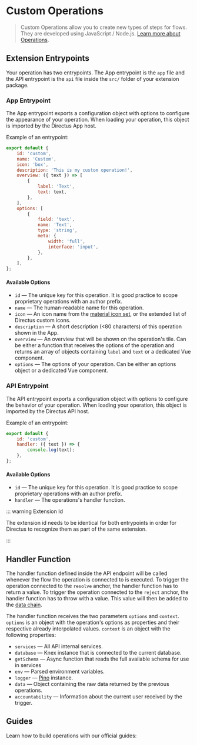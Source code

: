 # Custom Operations

> Custom Operations allow you to create new types of steps for flows. They are developed using JavaScript / Node.js.
> [Learn more about Operations](/app/flows/operations).

## Extension Entrypoints

Your operation has two entrypoints. The App entrypoint is the `app` file and the API entrypoint is the `api` file inside
the `src/` folder of your extension package.

### App Entrypoint

The App entrypoint exports a configuration object with options to configure the appearance of your operation. When
loading your operation, this object is imported by the Directus App host.

Example of an entrypoint:

```js
export default {
	id: 'custom',
	name: 'Custom',
	icon: 'box',
	description: 'This is my custom operation!',
	overview: ({ text }) => [
		{
			label: 'Text',
			text: text,
		},
	],
	options: [
		{
			field: 'text',
			name: 'Text',
			type: 'string',
			meta: {
				width: 'full',
				interface: 'input',
			},
		},
	],
};
```

#### Available Options

- `id` — The unique key for this operation. It is good practice to scope proprietary operations with an author prefix.
- `name` — The human-readable name for this operation.
- `icon` — An icon name from the [material icon set](/user-guide/overview/glossary#material-icons), or the extended list
  of Directus custom icons.
- `description` — A short description (<80 characters) of this operation shown in the App.
- `overview` — An overview that will be shown on the operation's tile. Can be either a function that receives the
  options of the operation and returns an array of objects containing `label` and `text` or a dedicated Vue component.
- `options` — The options of your operation. Can be either an options object or a dedicated Vue component.

### API Entrypoint

The API entrypoint exports a configuration object with options to configure the behavior of your operation. When loading
your operation, this object is imported by the Directus API host.

Example of an entrypoint:

```js
export default {
	id: 'custom',
	handler: ({ text }) => {
		console.log(text);
	},
};
```

#### Available Options

- `id` — The unique key for this operation. It is good practice to scope proprietary operations with an author prefix.
- `handler` — The operations's handler function.

::: warning Extension Id

The extension id needs to be identical for both entrypoints in order for Directus to recognize them as part of the same
extension.

:::

## Handler Function

The handler function defined inside the API endpoint will be called whenever the flow the operation is connected to is
executed. To trigger the operation connected to the `resolve` anchor, the handler function has to return a value. To
trigger the operation connected to the `reject` anchor, the handler function has to throw with a value. This value will
then be added to the [data chain](/app/flows#the-data-chain).

The handler function receives the two parameters `options` and `context`. `options` is an object with the operation's
options as properties and their respective already interpolated values. `context` is an object with the following
properties:

- `services` — All API internal services.
- `database` — Knex instance that is connected to the current database.
- `getSchema` — Async function that reads the full available schema for use in services
- `env` — Parsed environment variables.
- `logger` — [Pino](https://github.com/pinojs/pino) instance.
- `data` — Object containing the raw data returned by the previous operations.
- `accountability` — Information about the current user received by the trigger.

## Guides

Learn how to build operations with our official guides:

<GuidesListExtensions type="Operations" />

<script setup>
import GuidesListExtensions from '../.vitepress/components/guides/GuidesListExtensions.vue'
</script>
